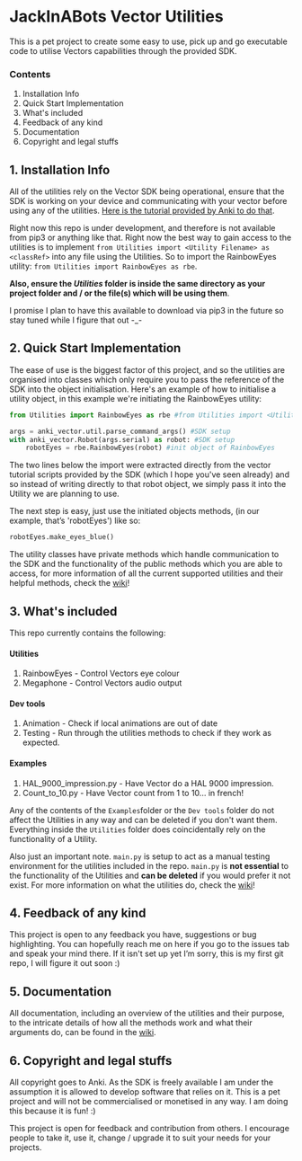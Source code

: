 # JackInABots Vector Utilities
This is a pet project to create some easy to use, pick up and go executable code to utilise Vectors capabilities through the provided SDK.

### Contents
1. Installation Info
1. Quick Start Implementation
1. What's included
1. Feedback of any kind
1. Documentation
1. Copyright and legal stuffs


## 1. Installation Info
All of the utilities rely on the Vector SDK being operational, ensure that the SDK is working on your device and communicating with your vector before using any of the utilities. [Here is the tutorial provided by Anki to do that](https://developer.anki.com/vector/docs/index.html).

Right now this repo is under development, and therefore is not available from pip3 or anything like that. Right now the best way to gain access to the utilities is to implement `from Utilities import <Utility Filename> as <classRef>` into any file using the Utilities. So to import the RainbowEyes utility: `from Utilities import RainbowEyes as rbe`.

**Also, ensure the _Utilities_ folder is inside the same directory as your project folder and / or the file(s) which will be using them**.

I promise I plan to have this available to download via pip3 in the future so stay tuned while I figure that out -_-

## 2. Quick Start Implementation
The ease of use is the biggest factor of this project, and so the utilities are organised into classes which only require you to pass the reference of the SDK into the object initialisation. Here's an example of how to initialise a utility object, in this example we're initiating the RainbowEyes utility:
```python
from Utilities import RainbowEyes as rbe #from Utilities import <Utility-File> as <class-ref>

args = anki_vector.util.parse_command_args() #SDK setup
with anki_vector.Robot(args.serial) as robot: #SDK setup
    robotEyes = rbe.RainbowEyes(robot) #init object of RainbowEyes
```
The two lines below the import were extracted directly from the vector tutorial scripts provided by the SDK (which I hope you've seen already) and so instead of writing directly to that robot object, we simply pass it into the Utility we are planning to use.

The next step is easy, just use the initiated objects methods, (in our example, that’s 'robotEyes') like so:
```python
robotEyes.make_eyes_blue()
```
The utility classes have private methods which handle communication to the SDK and the functionality of the public methods which you are able to access, for more information of all the current supported utilities and their helpful methods, check the [wiki](https://github.com/JackInABot/JackInABots-Vector-Utilities/wiki)!

## 3. What's included
This repo currently contains the following:
#### Utilities
1. RainbowEyes - Control Vectors eye colour
1. Megaphone - Control Vectors audio output

#### Dev tools
1. Animation - Check if local animations are out of date
1. Testing - Run through the utilities methods to check if they work as expected.

#### Examples
1. HAL_9000_impression.py - Have Vector do a HAL 9000 impression.
1. Count_to_10.py - Have Vector count from 1 to 10... in french!

Any of the contents of the `Examples`folder or the `Dev tools` folder do not affect the Utilities in any way and can be deleted if you don't want them. Everything inside the `Utilities` folder does coincidentally rely on the functionality of a Utility.

Also just an important note. `main.py` is setup to act as a manual testing environment for the utilities included in the repo. `main.py` is **not essential** to the functionality of the Utilities and **can be deleted** if you would prefer it not exist. For more information on what the utilities do, check the [wiki](https://github.com/JackInABot/JackInABots-Vector-Utilities/wiki)!

## 4. Feedback of any kind
This project is open to any feedback you have, suggestions or bug highlighting. You can hopefully reach me on here if you go to the issues tab and speak your mind there. If it isn't set up yet I’m sorry, this is my first git repo, I will figure it out soon :)

## 5. Documentation
All documentation, including an overview of the utilities and their purpose, to the intricate details of how all the methods work and what their arguments do, can be found in the [wiki](https://github.com/JackInABot/JackInABots-Vector-Utilities/wiki).

## 6. Copyright and legal stuffs
All copyright goes to Anki. As the SDK is freely available I am under the assumption it is allowed to develop software that relies on it. This is a pet project and will not be commercialised or monetised in any way. I am doing this because it is fun! :) 

This project is open for feedback and contribution from others. I encourage people to take it, use it, change / upgrade it to suit your needs for your projects.
